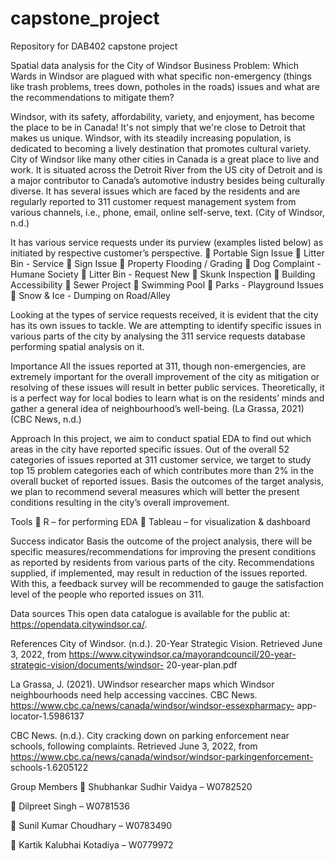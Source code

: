 # capstone_project
Repository for DAB402 capstone project

Spatial data analysis for the City of Windsor
Business Problem: Which Wards in Windsor are plagued with what specific non-emergency
(things like trash problems, trees down, potholes in the roads) issues and what are the
recommendations to mitigate them?

Windsor, with its safety, affordability, variety, and enjoyment, has become the place to be in
Canada! It's not simply that we're close to Detroit that makes us unique. Windsor, with its
steadily increasing population, is dedicated to becoming a lively destination that promotes
cultural variety. City of Windsor like many other cities in Canada is a great place to live and work.
It is situated across the Detroit River from the US city of Detroit and is a major contributor to
Canada’s automotive industry besides being culturally diverse. It has several issues which are
faced by the residents and are regularly reported to 311 customer request management system
from various channels, i.e., phone, email, online self-serve, text.
(City of Windsor, n.d.)

It has various service requests under its purview (examples listed below) as initiated by
respective customer’s perspective.
 Portable Sign Issue
 Litter Bin - Service
 Sign Issue
 Property Flooding / Grading
 Dog Complaint - Humane Society
 Litter Bin - Request New
 Skunk Inspection
 Building Accessibility
 Sewer Project
 Swimming Pool
 Parks - Playground Issues
 Snow & Ice - Dumping on Road/Alley

Looking at the types of service requests received, it is evident that the city has its own issues to
tackle. We are attempting to identify specific issues in various parts of the city by analysing the
311 service requests database performing spatial analysis on it.

Importance
All the issues reported at 311, though non-emergencies, are extremely important for the overall
improvement of the city as mitigation or resolving of these issues will result in better public
services. Theoretically, it is a perfect way for local bodies to learn what is on the residents’ minds
and gather a general idea of neighbourhood’s well-being.
(La Grassa, 2021)
(CBC News, n.d.)

Approach
In this project, we aim to conduct spatial EDA to find out which areas in the city have reported
specific issues. Out of the overall 52 categories of issues reported at 311 customer service, we
target to study top 15 problem categories each of which contributes more than 2% in the overall
bucket of reported issues.
Basis the outcomes of the target analysis, we plan to recommend several measures which will
better the present conditions resulting in the city’s overall improvement.

Tools
 R – for performing EDA
 Tableau – for visualization & dashboard

Success indicator
Basis the outcome of the project analysis, there will be specific measures/recommendations for
improving the present conditions as reported by residents from various parts of the city.
Recommendations supplied, if implemented, may result in reduction of the issues reported.
With this, a feedback survey will be recommended to gauge the satisfaction level of the people
who reported issues on 311.

Data sources
This open data catalogue is available for the public at: https://opendata.citywindsor.ca/.

References
City of Windsor. (n.d.). 20-Year Strategic Vision. Retrieved June 3, 2022, from
https://www.citywindsor.ca/mayorandcouncil/20-year-strategic-vision/documents/windsor-
20-year-plan.pdf

La Grassa, J. (2021). UWindsor researcher maps which Windsor neighbourhoods need help
accessing vaccines. CBC News. https://www.cbc.ca/news/canada/windsor/windsor-essexpharmacy-
app-locator-1.5986137

CBC News. (n.d.). City cracking down on parking enforcement near schools, following complaints.
Retrieved June 3, 2022, from https://www.cbc.ca/news/canada/windsor/windsor-parkingenforcement-
schools-1.6205122

Group Members
 Shubhankar Sudhir Vaidya – W0782520

 Dilpreet Singh – W0781536

 Sunil Kumar Choudhary – W0783490

 Kartik Kalubhai Kotadiya – W0779972
